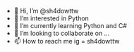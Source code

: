 - 👋 Hi, I’m @sh4dowttw
- 👀 I’m interested in Python
- 🌱 I’m currently learning Python and C#
- 💞️ I’m looking to collaborate on ...
- 📫 How to reach me ig = sh4dowttw

<!---
sh4dowttw/sh4dowttw is a ✨ special ✨ repository because its `README.md` (this file) appears on your GitHub profile.
You can click the Preview link to take a look at your changes.
--->
